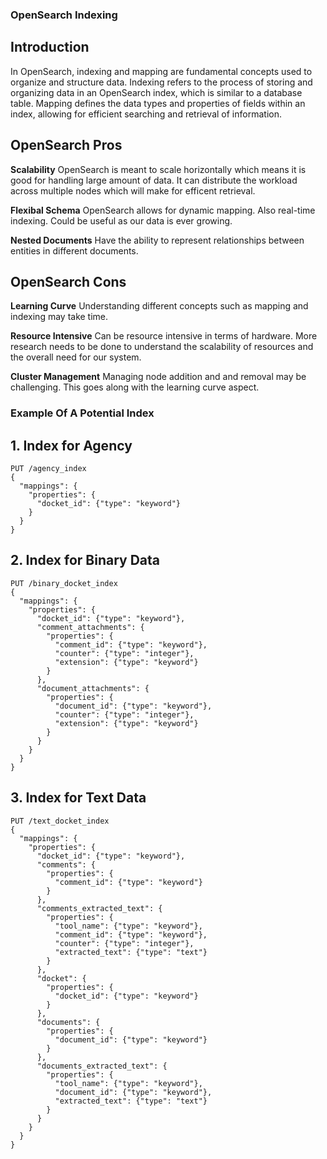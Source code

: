 ### OpenSearch Indexing

## Introduction

In OpenSearch, indexing and mapping are fundamental concepts used to organize and structure data. Indexing refers to the process of storing and organizing data in an OpenSearch index, which is similar to a database table. Mapping defines the data types and properties of fields within an index, allowing for efficient searching and retrieval of information.

## OpenSearch Pros

**Scalability**
OpenSearch is meant to scale horizontally which means it is good for handling large amount of data.
It can distribute the workload across multiple nodes which will make for efficent retrieval.

**Flexibal Schema**
OpenSearch allows for dynamic mapping.
Also real-time indexing.
Could be useful as our data is ever growing.

**Nested Documents**
Have the ability to represent relationships between entities in different documents.

## OpenSearch Cons

**Learning Curve** 
Understanding different concepts such as mapping and indexing may take time.

**Resource Intensive**
Can be resource intensive in terms of hardware.
More research needs to be done to understand the scalability of resources
and the overall need for our system.

**Cluster Management**
Managing node addition and and removal may be challenging.
This goes along with the learning curve aspect.

### Example Of A Potential Index

## 1. Index for Agency

```
PUT /agency_index
{
  "mappings": {
    "properties": {
      "docket_id": {"type": "keyword"}
    }
  }
}
```

## 2. Index for Binary Data

```
PUT /binary_docket_index
{
  "mappings": {
    "properties": {
      "docket_id": {"type": "keyword"},
      "comment_attachments": {
        "properties": {
          "comment_id": {"type": "keyword"},
          "counter": {"type": "integer"},
          "extension": {"type": "keyword"}
        }
      },
      "document_attachments": {
        "properties": {
          "document_id": {"type": "keyword"},
          "counter": {"type": "integer"},
          "extension": {"type": "keyword"}
        }
      }
    }
  }
}
```

## 3. Index for Text Data

```
PUT /text_docket_index
{
  "mappings": {
    "properties": {
      "docket_id": {"type": "keyword"},
      "comments": {
        "properties": {
          "comment_id": {"type": "keyword"}
        }
      },
      "comments_extracted_text": {
        "properties": {
          "tool_name": {"type": "keyword"},
          "comment_id": {"type": "keyword"},
          "counter": {"type": "integer"},
          "extracted_text": {"type": "text"}
        }
      },
      "docket": {
        "properties": {
          "docket_id": {"type": "keyword"}
        }
      },
      "documents": {
        "properties": {
          "document_id": {"type": "keyword"}
        }
      },
      "documents_extracted_text": {
        "properties": {
          "tool_name": {"type": "keyword"},
          "document_id": {"type": "keyword"},
          "extracted_text": {"type": "text"}
        }
      }
    }
  }
}
```